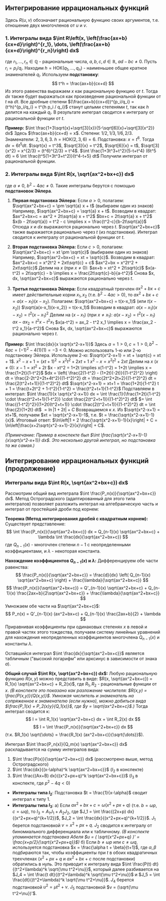 ## Интегрирование иррациональных функций

Здесь $R(u,v)$ обозначает рациональную функцию своих аргументов, т.е. отношение двух многочленов от $u$ и $v$.
### 1. Интегралы вида $\int R\left(x, \left(\frac{ax+b}{cx+d}\right)^{r_1}, \dots, \left(\frac{ax+b}{cx+d}\right)^{r_n}\right) dx$

где $r_1, \dots, r_n \in \mathbb{Q}$ - рациональные числа, $a, b, c, d \in \mathbb{R}$, $ad-bc \neq 0$.
Пусть $r_i = p_i/q_i$. Находим $h = \text{НОК}(q_1, \dots, q_n)$ - наименьшее общее кратное знаменателей $q_i$.
Используем **подстановку**:
$$ t^h = \frac{ax+b}{cx+d} $$
Из этого равенства выражаем $x$ как рациональную функцию от $t$. Тогда $dx$ также будет выражаться как произведение рациональной функции от $t$ на $dt$. Все дробные степени $(\frac{ax+b}{cx+d})^{p_i/q_i} = (t^h)^{p_i/q_i} = t^{h p_i / q_i}$ станут целыми степенями $t$, так как $h$ делится на каждый $q_i$.
В результате интеграл сводится к интегралу от рациональной функции от $t$.

**Пример:**
$\int \frac{1+3\sqrt{x}+\sqrt[3]{x}}{5-\sqrt[6]{x}+\sqrt[3]{x^2}} dx$
Здесь $\frac{ax+b}{cx+d} = x$. Степени: $1/2, 1/3, 1/6, 2/3$. Знаменатели: $2, 3, 6, 3$.
$h = \text{НОК}(2, 3, 6) = 6$.
Подстановка: $x = t^6$. Тогда $dx = 6t^5 dt$.
$\sqrt{x} = t^3$, $\sqrt[3]{x} = t^2$, $\sqrt[6]{x} = t$, $\sqrt[3]{x^2} = x^{2/3} = (t^6)^{2/3} = t^4$.
$\int \frac{1+3t^3+t^2}{5-t+t^4} (6t^5 dt) = 6 \int \frac{t^5(1+3t^3+t^2)}{t^4-t+5} dt$
Получили интеграл от рациональной функции.

### 2. Интегралы вида $\int R(x, \sqrt{ax^2+bx+c}) dx$

где $a \neq 0$, $b^2-4ac \neq 0$.
Такие интегралы берутся с помощью **подстановок Эйлера**.

1.  **Первая подстановка Эйлера:** Если $a > 0$, полагаем:
    $\sqrt{ax^2+bx+c} = \pm \sqrt{a} x + t$ (выбираем один из знаков)
    Например, $\sqrt{ax^2+bx+c} = \sqrt{a} x + t$. Возводим в квадрат:
    $ax^2+bx+c = ax^2 + 2t\sqrt{a} x + t^2$
    $bx+c = 2t\sqrt{a} x + t^2$
    $x(b - 2t\sqrt{a}) = t^2 - c \implies x = \frac{t^2-c}{b-2t\sqrt{a}}$
    Отсюда $x$ и $dx$ выражаются рационально через $t$. $\sqrt{ax^2+bx+c}$ также выражается рационально через $t$ (из подстановки). Интеграл сводится к интегралу от рациональной функции от $t$.

2.  **Вторая подстановка Эйлера:** Если $c > 0$, полагаем:
    $\sqrt{ax^2+bx+c} = xt \pm \sqrt{c}$ (выбираем один из знаков)
    Например, $\sqrt{ax^2+bx+c} = xt + \sqrt{c}$. Возводим в квадрат:
    $ax^2+bx+c = x^2t^2 + 2xt\sqrt{c} + c$
    $ax^2+bx = x^2t^2 + 2xt\sqrt{c}$
    Делим на $x$ (при $x\neq 0$): $ax+b = xt^2 + 2t\sqrt{c}$
    $x(a-t^2) = 2t\sqrt{c} - b \implies x = \frac{2t\sqrt{c}-b}{a-t^2}$
    Снова $x, dx, \sqrt{ax^2+bx+c}$ выражаются рационально через $t$.

3.  **Третья подстановка Эйлера:** Если квадратный трехчлен $ax^2+bx+c$ имеет действительные корни $x_1, x_2$ (т.е. $b^2-4ac > 0$), то $ax^2+bx+c = a(x-x_1)(x-x_2)$. Полагаем:
    $\sqrt{ax^2+bx+c} = t(x-x_1)$ (или $t(x-x_2)$)
    $\sqrt{a(x-x_1)(x-x_2)} = t(x-x_1)$
    Возводим в квадрат: $a(x-x_1)(x-x_2) = t^2(x-x_1)^2$
    Делим на $(x-x_1)$ (при $x \neq x_1$): $a(x-x_2) = t^2(x-x_1)$
    $ax - ax_2 = t^2 x - t^2 x_1$
    $x(a-t^2) = ax_2 - t^2 x_1 \implies x = \frac{ax_2 - t^2 x_1}{a-t^2}$
    Снова $x, dx, \sqrt{ax^2+bx+c}$ выражаются рационально через $t$.

**Пример:**
$\int \frac{dx}{x \sqrt{x^2-x+1}}$
Здесь $a=1>0, c=1>0, b^2-4ac = (-1)^2 - 4(1)(1) = -3 < 0$.
Можно использовать 1-ю или 2-ю подстановку Эйлера. Используем 2-ю: $\sqrt{x^2-x+1} = xt + \sqrt{c} = xt + 1$.
$x^2-x+1 = (xt+1)^2 = x^2t^2 + 2xt + 1$
$x^2-x = x^2t^2 + 2xt$
Делим на $x$ ($x \neq 0$): $x-1 = xt^2 + 2t$
$x - xt^2 = 1+2t \implies x(1-t^2) = 1+2t \implies x = \frac{1+2t}{1-t^2}$
$dx = \left( \frac{2(1-t^2) - (1+2t)(-2t)}{(1-t^2)^2} \right) dt = \frac{2-2t^2+2t+4t^2}{(1-t^2)^2} dt = \frac{2t^2+2t+2}{(1-t^2)^2} dt = \frac{2(t^2+t+1)}{(1-t^2)^2} dt$
$\sqrt{x^2-x+1} = xt+1 = \frac{1+2t}{1-t^2} t + 1 = \frac{t+2t^2 + 1-t^2}{1-t^2} = \frac{t^2+t+1}{1-t^2}$
Подставляем в интеграл:
$\int \frac{1}{x \sqrt{x^2-x+1}} dx = \int \frac{1}{\frac{1+2t}{1-t^2} \cdot \frac{t^2+t+1}{1-t^2}} \cdot \frac{2(t^2+t+1)}{(1-t^2)^2} dt$
$= \int \frac{(1-t^2)^2}{(1+2t)(t^2+t+1)} \cdot \frac{2(t^2+t+1)}{(1-t^2)^2} dt = \int \frac{2}{1+2t} dt$
$= \ln|1+2t| + C$
Возвращаемся к $x$. Из $\sqrt{x^2-x+1} = xt+1$, получаем $xt = \sqrt{x^2-x+1}-1$, т.е. $t = \frac{\sqrt{x^2-x+1}-1}{x}$.
Итоговый ответ: $\ln\left|1 + 2 \frac{\sqrt{x^2-x+1}-1}{x}\right| + C = \ln\left|\frac{x+2\sqrt{x^2-x+1}-2}{x}\right| + C$.

*(Примечание: Пример в конспекте был $\int \frac{\sqrt{x^2-x+1}-1}{x\sqrt{x^2-x+1}} dx$. Это несколько другой интеграл, но подстановка та же самая.)*

## Интегрирование иррациональных функций (продолжение)

### Интегралы вида $\int R(x, \sqrt{ax^2+bx+c}) dx$

Рассмотрим общий вид интеграла $\int \frac{P_n(x)}{\sqrt{ax^2+bx+c}} dx$.
Метод Остроградского (адаптированный для этого типа интегралов) позволяет разложить интеграл на алгебраическую часть и интеграл от простейшей дроби под корнем:

**Теорема (Метод интегрирования дробей с квадратным корнем):**
Существует представление:
$$ \int \frac{P_n(x)}{\sqrt{ax^2+bx+c}} dx = Q_{n-1}(x) \sqrt{ax^2+bx+c} + \lambda \int \frac{dx}{\sqrt{ax^2+bx+c}} $$
где $Q_{n-1}(x)$ - многочлен степени $n-1$ с неопределенными коэффициентами, и $\lambda$ - некоторая константа.

**Нахождение коэффициентов $Q_{n-1}(x)$ и $\lambda$:**
Дифференцируем обе части равенства:
$$ \frac{P_n(x)}{\sqrt{ax^2+bx+c}} = \frac{d}{dx} \left( Q_{n-1}(x) \sqrt{ax^2+bx+c} \right) + \frac{\lambda}{\sqrt{ax^2+bx+c}} $$
$$ \frac{P_n(x)}{\sqrt{ax^2+bx+c}} = Q'_{n-1}(x) \sqrt{ax^2+bx+c} + Q_{n-1}(x) \frac{2ax+b}{2\sqrt{ax^2+bx+c}} + \frac{\lambda}{\sqrt{ax^2+bx+c}} $$
Умножаем обе части на $\sqrt{ax^2+bx+c}$:
$$ P_n(x) = Q'_{n-1}(x) (ax^2+bx+c) + Q_{n-1}(x) \frac{2ax+b}{2} + \lambda $$
Приравнивая коэффициенты при одинаковых степенях $x$ в левой и правой частях этого тождества, получаем систему линейных уравнений для нахождения неопределенных коэффициентов многочлена $Q_{n-1}(x)$ и константы $\lambda$.

Оставшийся интеграл $\int \frac{dx}{\sqrt{ax^2+bx+c}}$ является табличным ("высокий логарифм" или арксинус в зависимости от знака $a$).

**Общий случай $\int R(x, \sqrt{ax^2+bx+c}) dx$:**
Любую рациональную функцию $R(x, y)$ можно представить в виде:
$R(x, \sqrt{ax^2+bx+c}) = R_1(x) \sqrt{ax^2+bx+c} + R_2(x)$, где $R_1, R_2$ - рациональные функции от $x$.
*(В конспекте это показано как разложение числителя: $R(x,y) = \frac{P(x,y)}{Q(x,y)}$. Умножая числитель и знаменатель на сопряженное к знаменателю (если нужно), можно добиться вида $\frac{P_1(x) + P_2(x)y}{Q_1(x)}$, где $y = \sqrt{ax^2+bx+c}$.)*
Тогда интеграл сводится к:
$$ I = \int R_1(x) \sqrt{ax^2+bx+c} dx + \int R_2(x) dx $$
$$ I = \int \frac{P_n(x)}{\sqrt{ax^2+bx+c}} dx $$
(т.к. $R_1(x) \sqrt{\dots} = \frac{R_1(x) (ax^2+bx+c)}{\sqrt{\dots}}$).

Интеграл $\int \frac{P_n(x)}{Q_m(x) \sqrt{ax^2+bx+c}} dx$ раскладывается на сумму интегралов вида:
1.  $\int \frac{P(x)}{\sqrt{ax^2+bx+c}} dx$ (рассмотрено выше, метод Остроградского)
2.  $\int \frac{dx}{(x-\alpha)^k \sqrt{ax^2+bx+c}}$ ($I_2$ в конспекте)
3.  $\int \frac{(Ax+B) dx}{(x^2+px+q)^k \sqrt{ax^2+bx+c}}$ ($I_3$ в конспекте, где $p^2-4q < 0$)

*   **Интегралы типа $I_2$**: Подстановка $t = \frac{1}{x-\alpha}$ сводит интеграл к типу 1.
*   **Интегралы типа $I_3$**:
    a)  Если $ax^2+bx+c = \omega (x^2+px+q)$ (т.е. $b = \omega p$, $c = \omega q$), то $I_3 = A_1 J_1 + A_2 J_2$, где
        $J_1 = \int \frac{(2x+p) dx}{(x^2+px+q)^{k+1/2}}$, $J_2 = \int \frac{dx}{(x^2+px+q)^{k+1/2}}$.
        $J_1$ берется подстановкой $v=x^2+px+q$.
        $J_2$ сводится к интегралу от биномиального дифференциала или к табличному. *(В конспекте упоминается подстановка Абеля $u = ( \sqrt{x^2+px+q} )' = \frac{x+p/2}{\sqrt{x^2+px+q}}$)*
    б)  Если $b \neq \omega p$ или $c \neq \omega q$, используется подстановка $x = \frac{\alpha t + \beta}{t+1}$, где $\alpha, \beta$ подбираются так, чтобы коэффициенты при $t$ в обоих квадратичных трехчленах ($x^2+px+q$ и $ax^2+bx+c$ после подстановки) обратились в нуль. Это приводит к интегралу вида $\int \frac{P(t) dt}{(t^2+\lambda)^k \sqrt{\mu t^2+\nu}}$, который далее разбивается на $J_4 = \int \frac{t dt}{(t^2+\lambda)^k \sqrt{\mu t^2+\nu}}$ и $J_5 = \int \frac{dt}{(t^2+\lambda)^k \sqrt{\mu t^2+\nu}}$.
        $J_4$ берется подстановкой $u^2 = \mu t^2 + \nu$.
        $J_5$ подстановкой $v = (\sqrt{\mu t^2+\nu})'$.
